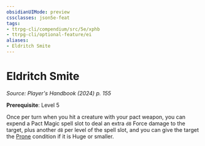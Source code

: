```yaml
---
obsidianUIMode: preview
cssclasses: json5e-feat
tags:
- ttrpg-cli/compendium/src/5e/xphb
- ttrpg-cli/optional-feature/ei
aliases:
- Eldritch Smite
---
```

# Eldritch Smite
*Source: Player's Handbook (2024) p. 155*  

**Prerequisite**: Level 5

Once per turn when you hit a creature with your pact weapon, you can expend a Pact Magic spell slot to deal an extra `d8` Force damage to the target, plus another `d8` per level of the spell slot, and you can give the target the [Prone](Інструменти%20ДМ/CLI/rules/conditions.md#Prone) condition if it is Huge or smaller.